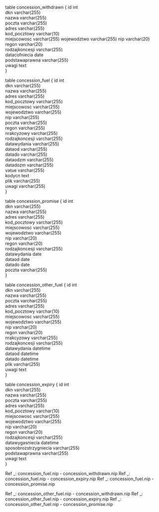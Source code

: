 table concession_withdrawn  {
  id  int   
  dkn  varchar(255)   
  nazwa  varchar(255)   
  poczta  varchar(255)   
  adres  varchar(255)   
  kod_pocztowy  varchar(10)   
  miejscowosc  varchar(255)
  wojewodztwo  varchar(255)
  nip  varchar(20)   
  regon  varchar(20)   
  rodzajkoncesji  varchar(255)   
  datacofniecia  date   
  podstawaprawna  varchar(255)   
  uwagi  text  
}

table concession_fuel  {
  id  int   
  dkn  varchar(255)   
  nazwa  varchar(255)   
  adres  varchar(255)   
  kod_pocztowy  varchar(255)   
  miejscowosc  varchar(255)   
  wojewodztwo  varchar(255)   
  nip  varchar(255)   
  poczta  varchar(255)   
  regon  varchar(255)   
  nrakcyzowy  varchar(255)   
  rodzajkoncesji  varchar(255)   
  datawydania  varchar(255)   
  dataod  varchar(255)   
  datado  varchar(255)   
  dataodzm   varchar(255)   
  datadozm   varchar(255)   
  vatue   varchar(255)   
  kodycn  text   
  plik  varchar(255)   
  uwagi  varchar(255)  
}

table concession_promise  {
  id  int   
  dkn  varchar(255)   
  nazwa  varchar(255)   
  adres  varchar(255)   
  kod_pocztowy  varchar(255)   
  miejscowosc  varchar(255)   
  wojewodztwo  varchar(255)   
  nip  varchar(20)   
  regon  varchar(20)   
  rodzajkoncesji  varchar(255)   
  datawydania  date   
  dataod  date   
  datado  date   
  poczta  varchar(255)  
}

table concession_other_fuel  {
  id  int   
  dkn  varchar(255)   
  nazwa  varchar(255)   
  poczta  varchar(255)   
  adres  varchar(255)   
  kod_pocztowy  varchar(10)   
  miejscowosc  varchar(255)   
  wojewodztwo  varchar(255)   
  nip  varchar(20)   
  regon  varchar(20)   
  nrakcyzowy  varchar(255)   
  rodzajkoncesji  varchar(255)   
  datawydania  datetime   
  dataod  datetime   
  datado  datetime   
  plik  varchar(255)   
  uwagi  text  
}

table concession_expiry  {
  id  int   
  dkn  varchar(255)   
  nazwa  varchar(255)   
  poczta  varchar(255)   
  adres  varchar(255)   
  kod_pocztowy  varchar(10)   
  miejscowosc  varchar(255)   
  wojewodztwo  varchar(255)   
  nip  varchar(20)   
  regon  varchar(20)   
  rodzajkoncesji  varchar(255)   
  datawygasniecia  datetime   
  sposobrozstrzygniecia  varchar(255)   
  podstawaprawna  varchar(255)   
  uwagi  text  
}

Ref _: concession_fuel.nip - concession_withdrawn.nip
Ref _: concession_fuel.nip - concession_expiry.nip
Ref _: concession_fuel.nip - concession_promise.nip

Ref _: concession_other_fuel.nip - concession_withdrawn.nip
Ref _: concession_other_fuel.nip - concession_expiry.nip
Ref _: concession_other_fuel.nip - concession_promise.nip
